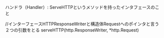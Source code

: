 ハンドラ（Handler）:
ServeHTTPというメソッドを持ったインタフェースのこと

//インターフェースHTTPResponseWriterと構造体Requestへのポインタと言う２つの引数をとる
serveHTTP(http.ResponseWriter, *http.Request)